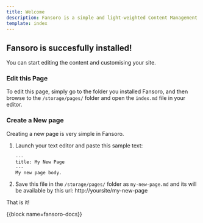 ```yaml
---
title: Welcome  
description: Fansoro is a simple and light-weighted Content Management System  
template: index  
---
```

## Fansoro is succesfully installed!  
You can start editing the content and customising your site.

### Edit this Page
To edit this page, simply go to the folder you installed Fansoro, and then browse to the `/storage/pages/` folder and open the `index.md` file in your editor.

### Create a New page
Creating a new page is very simple in Fansoro.  

1. Launch your text editor and paste this sample text:

    ```
    ---
    title: My New Page
    ---
    My new page body.
    ```

2. Save this file in the `/storage/pages/` folder as `my-new-page.md` and its will be available by this url: http://yoursite/my-new-page

That is it!  

{{block name=fansoro-docs}}
